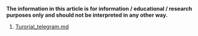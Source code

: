 **The information in this article is for information / educational / research purposes only and should not be interpreted in any other way.**

1. <a href="Turorial_telegram.md">Turorial_telegram.md</a>  